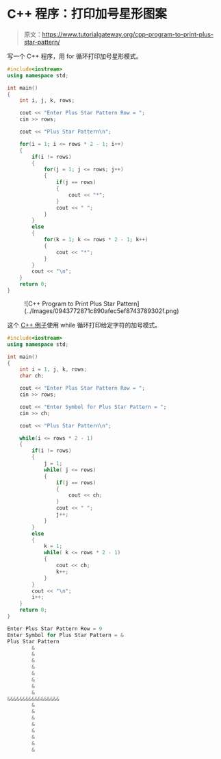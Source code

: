 # C++ 程序：打印加号星形图案

> 原文：<https://www.tutorialgateway.org/cpp-program-to-print-plus-star-pattern/>

写一个 C++ 程序，用 for 循环打印加号星形模式。

```cpp
#include<iostream>
using namespace std;

int main()
{
	int i, j, k, rows;

    cout << "Enter Plus Star Pattern Row = ";
    cin >> rows;

    cout << "Plus Star Pattern\n"; 

    for(i = 1; i <= rows * 2 - 1; i++)
    {
        if(i != rows)
        {
            for(j = 1; j <= rows; j++)
            {
                if(j == rows)
                {
                    cout << "*";
                }
                cout << " ";
            }
        }
        else
        {
            for(k = 1; k <= rows * 2 - 1; k++)
            {
                cout << "*";
            }
        }
        cout << "\n";
    }	
 	return 0;
}
```

<figure class="wp-block-image size-large">![C++ Program to Print Plus Star Pattern](../Images/0943772871c890afec5ef8743789302f.png)</figure>

这个 [C++ 例子](https://www.tutorialgateway.org/cpp-programs/)使用 while 循环打印给定字符的加号模式。

```cpp
#include<iostream>
using namespace std;

int main()
{
	int i = 1, j, k, rows;
    char ch;

    cout << "Enter Plus Star Pattern Row = ";
    cin >> rows;

    cout << "Enter Symbol for Plus Star Pattern = ";
    cin >> ch;

    cout << "Plus Star Pattern\n"; 

    while(i <= rows * 2 - 1)
    {
        if(i != rows)
        {
            j = 1;
            while( j <= rows)
            {
                if(j == rows)
                {
                    cout << ch;
                }
                cout << " ";
                j++;
            }
        }
        else
        {
            k = 1;
            while( k <= rows * 2 - 1)
            {
                cout << ch;
                k++;
            }
        }
        cout << "\n";
        i++;
    }	
 	return 0;
}
```

```cpp
Enter Plus Star Pattern Row = 9
Enter Symbol for Plus Star Pattern = &
Plus Star Pattern
        & 
        & 
        & 
        & 
        & 
        & 
        & 
        & 
&&&&&&&&&&&&&&&&&
        & 
        & 
        & 
        & 
        & 
        & 
        & 
        & 
```